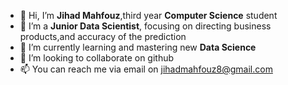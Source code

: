 - 👋 Hi, I’m **Jihad Mahfouz**,third year **Computer Science** student
- 👀 I’m a **Junior Data Scientist**, focusing on directing business products,and accuracy of the prediction
- 🌱 I’m currently learning and mastering new **Data Science**
- 💞️ I’m looking to collaborate on github
- 📫 You can reach me via email on jihadmahfouz8@gmail.com

<!---
Jihadmz/Jihadmz is a ✨ special ✨ repository because its `README.md` (this file) appears on your GitHub profile.
You can click the Preview link to take a look at your changes.
--->

